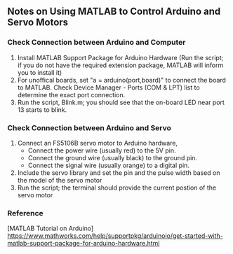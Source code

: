 ## Notes on Using MATLAB to Control Arduino and Servo Motors
### Check Connection between Arduino and Computer
1. Install MATLAB Support Package for Arduino Hardware (Run the script; if you do not have the required extension package, MATLAB will inform you to install it)
2. For unoffical boards, set "a = arduino(port,board)" to connect the board to MATLAB. Check Device Manager - Ports (COM & LPT) list to determine the exact port connection.
3. Run the script, Blink.m; you should see that the on-board LED near port 13 starts to blink.
### Check Connection between Arduino and Servo
1. Connect an FS5106B servo motor to Arduino hardware,
    - Connect the power wire (usually red) to the 5V pin.
    - Connect the ground wire (usually black) to the ground pin.
    - Connect the signal wire (usually orange) to a digital pin.
2. Include the servo library and set the pin and the pulse width based on the model of the servo motor
3. Run the script; the terminal should provide the current postion of the servo motor
### Reference 
[MATLAB Tutorial on Arduino] https://www.mathworks.com/help/supportpkg/arduinoio/get-started-with-matlab-support-package-for-arduino-hardware.html